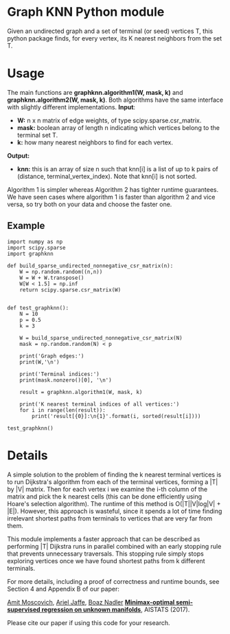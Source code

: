 # Graph KNN Python module

Given an undirected graph and a set of terminal (or seed) vertices T, this python package finds, for every vertex, its K nearest neighbors from the set T.


# Usage

The main functions are **graphknn.algorithm1(W, mask, k)** and **graphknn.algorithm2(W, mask, k)**.
Both algorithms have the same interface with slightly different implementations.
**Input**:
* **W:** n x n matrix of edge weights, of type scipy.sparse.csr_matrix.
* **mask:** boolean array of length n indicating which vertices belong to the terminal set T.
* **k:** how many nearest neighbors to find for each vertex.

**Output:**
* **knn:** this is an array of size n such that knn[i] is a list of up to k pairs of (distance, terminal_vertex_index). Note that knn[i] is not sorted.


Algorithm 1 is simpler whereas Algorithm 2 has tighter runtime guarantees. We have seen cases where algorithm 1 is faster than algorithm 2 and vice versa, so try both on your data and choose the faster one.


## Example

```
import numpy as np
import scipy.sparse
import graphknn

def build_sparse_undirected_nonnegative_csr_matrix(n):
    W = np.random.random((n,n))
    W = W + W.transpose()
    W[W < 1.5] = np.inf
    return scipy.sparse.csr_matrix(W)


def test_graphknn():
    N = 10
    p = 0.5 
    k = 3
    
    W = build_sparse_undirected_nonnegative_csr_matrix(N)
    mask = np.random.random(N) < p

    print('Graph edges:')
    print(W,'\n')

    print('Terminal indices:')
    print(mask.nonzero()[0], '\n')

    result = graphknn.algorithm1(W, mask, k)

    print('K nearest terminal indices of all vertices:')
    for i in range(len(result)):
        print('result[{0}]:\n{1}'.format(i, sorted(result[i])))

test_graphknn()
```

# Details

A simple solution to the problem of finding the k nearest terminal vertices is
to run Dijkstra's algorithm from each of the terminal vertices, forming a |T| by |V| matrix. Then for each vertex i we examine the i-th column of the matrix and pick the k nearest cells (this can be done efficiently using Hoare's selection algorithm). The runtime of this method is O(|T||V|log|V| + |E|).
However, this approach is wasteful, since it spends a lot of time finding irrelevant shortest paths from terminals to vertices that are very far from them.

This module implements a faster approach that can be described as performing |T| Dijkstra runs in parallel combined with an early stopping rule that prevents unnecessary traversals. This stopping rule simply stops exploring vertices once we have found shortest paths from k different terminals.

For more details, including a proof of correctness and runtime bounds, see Section 4 and Appendix B of our paper:

[Amit Moscovich](https://mosco.github.io), [Ariel Jaffe](https://arieljaffe.wixsite.com/homepage), [Boaz Nadler](http://www.weizmann.ac.il/math/Nadler/home)
[**Minimax-optimal semi-supervised regression on unknown manifolds**](https://arxiv.org/abs/1611.02221),
AISTATS (2017).

Please cite our paper if using this code for your research.
